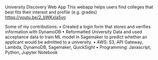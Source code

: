 University Discovery Web App
This webapp helps users find colleges that best fits their interest and profile (e.g. grades)
https://youtu.be/2_bWKxIa5vo

Some of my contributions:
• Created a login form that stores and verifies information with DynamoDB
• Reformatted University Data and used acceptance data to train ML model in Sagemaker to predict whether an applicant would be admitted to a university.
• AWS: S3, API Gateway, Lambda, DynamoDB, Sagemaker, QuickSight
• Programming: Javascript, Python, Jupyter Notebook
